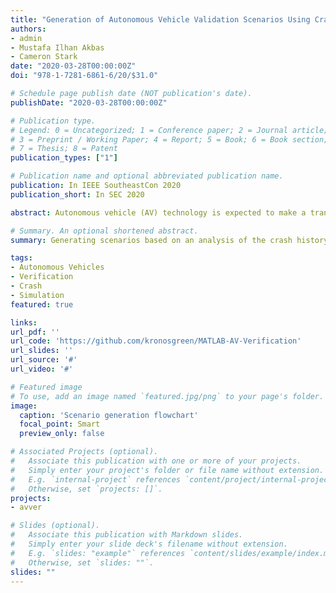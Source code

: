 ```yaml
---
title: "Generation of Autonomous Vehicle Validation Scenarios Using Crash Data"
authors:
- admin
- Mustafa Ilhan Akbas
- Cameron Stark
date: "2020-03-28T00:00:00Z"
doi: "978-1-7281-6861-6/20/$31.0"

# Schedule page publish date (NOT publication's date).
publishDate: "2020-03-28T00:00:00Z"

# Publication type.
# Legend: 0 = Uncategorized; 1 = Conference paper; 2 = Journal article;
# 3 = Preprint / Working Paper; 4 = Report; 5 = Book; 6 = Book section;
# 7 = Thesis; 8 = Patent
publication_types: ["1"]

# Publication name and optional abbreviated publication name.
publication: In IEEE SoutheastCon 2020
publication_short: In SEC 2020

abstract: Autonomous vehicle (AV) technology is expected to make a transformative impact on mobility. As a step towards that direction, advanced driver-assistance systems (ADAS) and semi-autonomous features have been increasingly deployed in modern vehicles. Consequently, there have been crashes reported for these vehicles while operating in autonomous mode. In this paper, we describe a methodology to use the information from these crashes for the validation of autonomous vehicles, which is the most critical obstacle in their mass deployment. We use existing crash databases and provide a methodology to automatically convert them into test scenarios in simulation, using our scenario generation framework. The methodology assists in validation by recreating crashes and their cousin scenarios. It is also instrumental in forming the requirements the accident reports for autonomous vehicles.

# Summary. An optional shortened abstract.
summary: Generating scenarios based on an analysis of the crash history of AVs.

tags:
- Autonomous Vehicles
- Verification
- Crash
- Simulation
featured: true

links:
url_pdf: ''
url_code: 'https://github.com/kronosgreen/MATLAB-AV-Verification'
url_slides: ''
url_source: '#'
url_video: '#'

# Featured image
# To use, add an image named `featured.jpg/png` to your page's folder.
image:
  caption: 'Scenario generation flowchart'
  focal_point: Smart
  preview_only: false

# Associated Projects (optional).
#   Associate this publication with one or more of your projects.
#   Simply enter your project's folder or file name without extension.
#   E.g. `internal-project` references `content/project/internal-project/index.md`.
#   Otherwise, set `projects: []`.
projects:
- avver

# Slides (optional).
#   Associate this publication with Markdown slides.
#   Simply enter your slide deck's filename without extension.
#   E.g. `slides: "example"` references `content/slides/example/index.md`.
#   Otherwise, set `slides: ""`.
slides: ""
---
```

